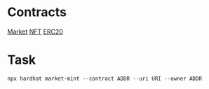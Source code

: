 # Contracts
[Market](https://rinkeby.etherscan.io/address/0x1e9798af083fb6fdc84c777f3a5183047bda9a4d)
[NFT](https://rinkeby.etherscan.io/address/0xe53Af206Da6C8c2675778077595EA429aEc456e9)
[ERC20](https://www.google.com)
# Task
```shell
npx hardhat market-mint --contract ADDR --uri URI --owner ADDR
```

